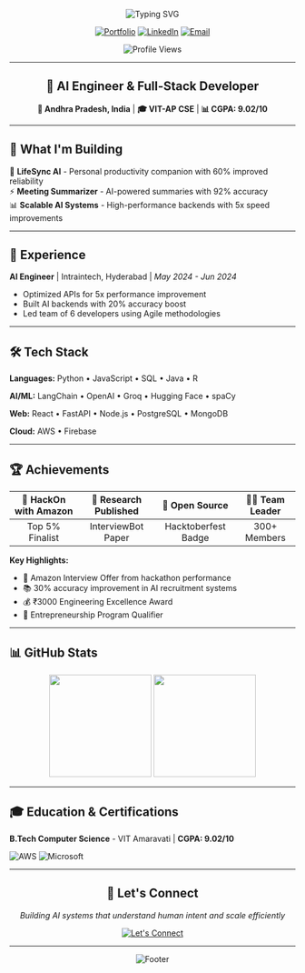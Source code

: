 <div align="center">

![Typing SVG](https://readme-typing-svg.herokuapp.com?font=Fira+Code&weight=600&size=28&duration=3000&pause=1000&color=00D4AA&center=true&vCenter=true&multiline=true&width=800&height=100&lines=Hi+👋+I'm+Pranav+Rayaprolu;AI+Engineer+%7C+Full-Stack+Developer)

</div>

<div align="center">
  
[![Portfolio](https://img.shields.io/badge/🌐_Portfolio-FF6B35?style=for-the-badge&logoColor=white)](https://portfolio-pied-theta-79.vercel.app/)
[![LinkedIn](https://img.shields.io/badge/LinkedIn-0077B5?style=for-the-badge&logo=linkedin&logoColor=white)](https://linkedin.com/in/pranav-rayaprolu)
[![Email](https://img.shields.io/badge/Email-EA4335?style=for-the-badge&logo=gmail&logoColor=white)](mailto:pranavrayaprolu108@gmail.com)

![Profile Views](https://komarev.com/ghpvc/?username=Pranav-Rayaprolu&label=Profile%20Views&color=00D4AA&style=flat)

</div>

---

<div align="center">

## 🚀 AI Engineer & Full-Stack Developer
**📍 Andhra Pradesh, India** | **🎓 VIT-AP CSE** | **📊 CGPA: 9.02/10**

</div>

---

## 🎯 What I'm Building

🤖 **LifeSync AI** - Personal productivity companion with 60% improved reliability  
⚡ **Meeting Summarizer** - AI-powered summaries with 92% accuracy  
📊 **Scalable AI Systems** - High-performance backends with 5x speed improvements  

---

## 💼 Experience

**AI Engineer** | Intraintech, Hyderabad | *May 2024 - Jun 2024*
- Optimized APIs for 5x performance improvement
- Built AI backends with 20% accuracy boost
- Led team of 6 developers using Agile methodologies

---

## 🛠️ Tech Stack

**Languages:** Python • JavaScript • SQL • Java • R

**AI/ML:** LangChain • OpenAI • Groq • Hugging Face • spaCy

**Web:** React • FastAPI • Node.js • PostgreSQL • MongoDB

**Cloud:** AWS • Firebase

---

## 🏆 Achievements

<div align="center">

| 🥇 HackOn with Amazon | 📄 Research Published | 🌟 Open Source | 👨‍💼 Team Leader |
|:---:|:---:|:---:|:---:|
| Top 5% Finalist | InterviewBot Paper | Hacktoberfest Badge | 300+ Members |

</div>

**Key Highlights:**
- 🎯 Amazon Interview Offer from hackathon performance
- 📚 30% accuracy improvement in AI recruitment systems  
- 💰 ₹3000 Engineering Excellence Award
- 🚀 Entrepreneurship Program Qualifier

---

## 📊 GitHub Stats

<div align="center">

<img src="https://github-readme-stats.vercel.app/api?username=Pranav-Rayaprolu&show_icons=true&theme=tokyonight&hide_border=true&bg_color=0D1117&title_color=00D4AA&icon_color=00D4AA&text_color=FFFFFF" height="180"/>

<img src="https://github-readme-streak-stats.herokuapp.com/?user=Pranav-Rayaprolu&theme=tokyonight&hide_border=true&background=0D1117&stroke=00D4AA&ring=00D4AA&fire=FF6B35&currStreakLabel=00D4AA" height="180"/>

</div>

---

## 🎓 Education & Certifications

**B.Tech Computer Science** - VIT Amaravati | **CGPA: 9.02/10**

![AWS](https://img.shields.io/badge/🎖️_AWS_Cloud_Foundations-232F3E?style=for-the-badge&logo=amazonaws&logoColor=white)
![Microsoft](https://img.shields.io/badge/🏅_Microsoft_AI_&_ML-0078D4?style=for-the-badge&logo=microsoft&logoColor=white)

---

<div align="center">

## 🤝 Let's Connect

*Building AI systems that understand human intent and scale efficiently*

[![Let's Connect](https://img.shields.io/badge/💬_Open_to_Opportunities-00D4AA?style=for-the-badge&logoColor=white)](mailto:pranavrayaprolu108@gmail.com)

</div>

---

<div align="center">
  
![Footer](https://capsule-render.vercel.app/api?type=waving&color=00D4AA&height=120&section=footer)

</div>

